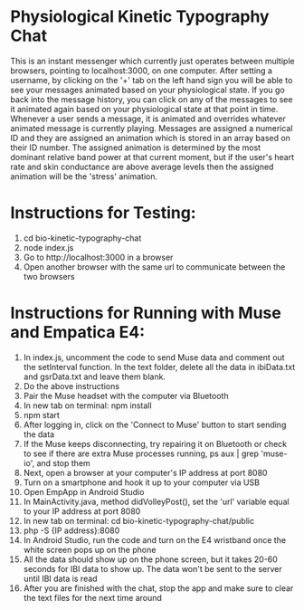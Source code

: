 # Physiological Kinetic Typography Chat

This is an instant messenger which currently just operates between multiple browsers, pointing to localhost:3000, on one computer. After setting a username, by clicking on the '+' tab on the left hand sign you will be able to see your messages animated based on your physiological state. If you go back into the message history, you can click on any of the messages to see it animated again based on your physiological state at that point in time. Whenever a user sends a message, it is animated and overrides whatever animated message is currently playing. Messages are assigned a numerical ID and they are assigned an animation which is stored in an array based on their ID number. The assigned animation is determined by the most dominant relative band power at that current moment, but if the user's heart rate and skin conductance are above average levels then the assigned animation will be the 'stress' animation.

# Instructions for Testing:

1. cd bio-kinetic-typography-chat
2. node index.js
3. Go to http://localhost:3000 in a browser
4. Open another browser with the same url to communicate between the two browsers

# Instructions for Running with Muse and Empatica E4:

1. In index.js, uncomment the code to send Muse data and comment out the setInterval function. In the text folder, delete all the data in ibiData.txt and gsrData.txt and leave them blank.
2. Do the above instructions 
3. Pair the Muse headset with the computer via Bluetooth
4. In new tab on terminal: npm install
5. npm start
6. After logging in, click on the 'Connect to Muse' button to start sending the data
7. If the Muse keeps disconnecting, try repairing it on Bluetooth or check to see if there are extra Muse processes running, ps aux | grep 'muse-io', and stop them
8. Next, open a browser at your computer's IP address at port 8080
9. Turn on a smartphone and hook it up to your computer via USB
10. Open EmpApp in Android Studio
11. In MainActivity.java, method didVolleyPost(), set the 'url' variable equal to your IP address at port 8080
12. In new tab on terminal: cd bio-kinetic-typography-chat/public
13. php -S {IP address}:8080
14. In Android Studio, run the code and turn on the E4 wristband once the white screen pops up on the phone
15. All the data should show up on the phone screen, but it takes 20-60 seconds for IBI data to show up. The data won't be sent to the server until IBI data is read
16. After you are finished with the chat, stop the app and make sure to clear the text files for the next time around
